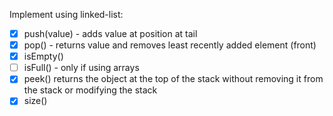  Implement using linked-list:

- [x] push(value) - adds value at position at tail
- [x] pop() - returns value and removes least recently added element (front)
- [x] isEmpty()
- [ ] isFull() - only if using arrays 
- [x] peek() returns the object at the top of the stack without removing it from the stack or modifying the stack
- [x] size()